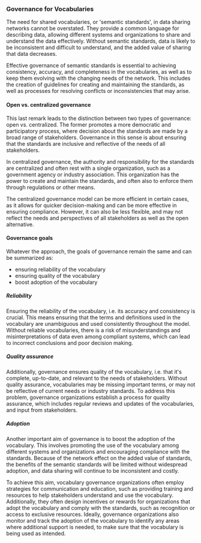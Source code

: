 
### Governance for Vocabularies ###
The need for shared vocabularies, or 'semantic standards', in data sharing networks cannot be overstated. They provide a common language for describing data, allowing different systems and organizations to share and understand the data  effectively. Without semantic standards, data is likely to be inconsistent and difficult to understand, and the added value of sharing that data decreases.

Effective governance of semantic standards is essential to achieving consistency, accuracy, and completeness in the vocabularies, as well as to keep them evolving with the changing needs of the network. This includes the creation of guidelines for creating and maintaining the standards, as well as processes for resolving conflicts or inconsistencies that may arise. 

#### Open vs. centralized governance
This last remark leads to the distinction between two types of governance: open vs. centralized. The former promotes a more democratic and participatory process, where decision about the standards are made by a broad range of stakeholders. Governance in this sense is about ensuring that the standards are inclusive and reflective of the needs of all stakeholders.

In centralized governance, the authority and responsibility for the standards are centralized and often rest with a single organization, such as a government agency or industry association. This organization has the power to create and maintain the standards, and often also to enforce them through regulations or other means. 

The centralized governance model can be more efficient in certain cases, as it allows for quicker decision-making and can be more effective in ensuring compliance. However, it can also be less flexible, and may not reflect the needs and perspectives of all stakeholders as well as the open alternative.

#### Governance goals
Whatever the approach, the goals of governance remain the same and can be summarized as: 
- ensuring reliability of the vocabulary
- ensuring quality of the vocabulary
- boost adoption of the vocabulary

##### Reliability
Ensuring the reliability of the vocabulary, i.e. its accuracy and consistency is crucial. This means ensuring that the terms and definitions used in the vocabulary are unambiguous and used consistently throughout the model. Without reliable vocabularies, there is a risk of misunderstandings and misinterpretations of data even among compliant systems, which can lead to incorrect conclusions and poor decision making.

##### Quality assurance
Additionally, governance ensures quality of the vocabulary, i.e. that it's complete, up-to-date, and relevant to the needs of stakeholders. Without quality assurance, vocabularies may be missing important terms, or may not be reflective of current needs or industry standards. To address this problem, governance organizations establish a process for quality assurance, which includes regular reviews and updates of the vocabularies, and input from stakeholders.

##### Adoption
Another important aim of governance is to boost the adoption of the vocabulary. This involves promoting the use of the vocabulary among different systems and organizations and encouraging compliance with the standards. Because of the network effect on the added value of standards, the benefits of the semantic standards will be limited without widespread adoption, and data sharing will continue to be inconsistent and costly.

To achieve this aim, vocabulary governance organizations often employ strategies for communication and education, such as providing training and resources to help stakeholders understand and use the vocabulary. Additionally, they often design incentives or rewards for organizations that adopt the vocabulary and comply with the standards, such as recognition or access to exclusive resources. Ideally, governance organizations also monitor and track the adoption of the vocabulary to identify any areas where additional support is needed, to make sure that the vocabulary is being used as intended. 
